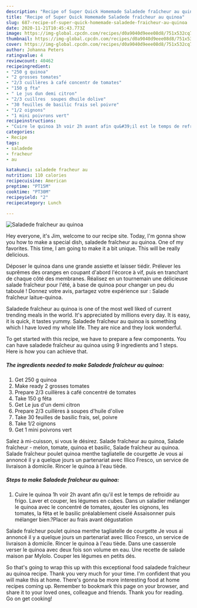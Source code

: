 ```yaml
---
description: "Recipe of Super Quick Homemade Saladede fraîcheur au quinoa"
title: "Recipe of Super Quick Homemade Saladede fraîcheur au quinoa"
slug: 687-recipe-of-super-quick-homemade-saladede-fraicheur-au-quinoa
date: 2020-11-21T10:45:43.773Z
image: https://img-global.cpcdn.com/recipes/d0a9040d9eee08d8/751x532cq70/saladede-fraicheur-au-quinoa-photo-principale-de-la-recette.jpg
thumbnail: https://img-global.cpcdn.com/recipes/d0a9040d9eee08d8/751x532cq70/saladede-fraicheur-au-quinoa-photo-principale-de-la-recette.jpg
cover: https://img-global.cpcdn.com/recipes/d0a9040d9eee08d8/751x532cq70/saladede-fraicheur-au-quinoa-photo-principale-de-la-recette.jpg
author: Johanna Peters
ratingvalue: 4
reviewcount: 40462
recipeingredient:
- "250 g quinoa"
- "2 grosses tomates"
- "2/3 cuillères à café concentr de tomates"
- "150 g fta"
- " Le jus dun demi citron"
- "2/3 cuillres  soupes dhuile dolive"
- "30 feuilles de basilic frais sel poivre"
- "1/2 oignons"
- "1 mini poivrons vert"
recipeinstructions:
- "Cuire le quinoa 1h voir 2h avant afin qu&#39;il est le temps de refroidir au frigo. Laver et couper, les légumes en cubes. Dans un saladier mélanger le quinoa avec le concentré de tomates, ajouter les oignons, les tomates, la fêta et le basilic préalablement ciselé Assaisonner puis mélanger bien.?Placer au frais avant dégustation"
categories:
- Recipe
tags:
- saladede
- fracheur
- au

katakunci: saladede fracheur au 
nutrition: 110 calories
recipecuisine: American
preptime: "PT15M"
cooktime: "PT30M"
recipeyield: "2"
recipecategory: Lunch

---
```



![Saladede fraîcheur au quinoa](https://img-global.cpcdn.com/recipes/d0a9040d9eee08d8/751x532cq70/saladede-fraicheur-au-quinoa-photo-principale-de-la-recette.jpg)

Hey everyone, it's Jim, welcome to our recipe site. Today, I'm gonna show you how to make a special dish, saladede fraîcheur au quinoa. One of my favorites. This time, I am going to make it a bit unique. This will be really delicious.

Déposer le quinoa dans une grande assiette et laisser tiédir. Prélever les suprêmes des oranges en coupant d&#39;abord l&#39;écorce à vif, puis en tranchant de chaque côté des membranes. Réalisez en un tournemain une délicieuse salade fraîcheur pour l&#39;été, à base de quinoa pour changer un peu du taboulé ! Donnez votre avis, partagez votre expérience sur : Salade fraîcheur laitue-quinoa.

Saladede fraîcheur au quinoa is one of the most well liked of current trending meals in the world. It's appreciated by millions every day. It is easy, it is quick, it tastes yummy. Saladede fraîcheur au quinoa is something which I have loved my whole life. They are nice and they look wonderful.


To get started with this recipe, we have to prepare a few components. You can have saladede fraîcheur au quinoa using 9 ingredients and 1 steps. Here is how you can achieve that.

<!--inarticleads1-->

##### The ingredients needed to make Saladede fraîcheur au quinoa:

1. Get 250 g quinoa
1. Make ready 2 grosses tomates
1. Prepare 2/3 cuillères à café concentré de tomates
1. Take 150 g fêta
1. Get  Le jus d&#39;un demi citron
1. Prepare 2/3 cuillères à soupes d&#39;huile d&#39;olive
1. Take 30 feuilles de basilic frais, sel, poivre
1. Take 1/2 oignons
1. Get 1 mini poivrons vert


Salez à mi-cuisson, si vous le désirez. Salade fraîcheur au quinoa, Salade fraîcheur - melon, tomate, quinoa et basilic, Salade fraîcheur au quinoa. Salade fraîcheur poulet quinoa menthe tagliatelle de courgette Je vous ai annoncé il y a quelque jours un partenariat avec Illico Fresco, un service de livraison à domicile. Rincer le quinoa à l&#39;eau tiède. 

<!--inarticleads2-->

##### Steps to make Saladede fraîcheur au quinoa:

1. Cuire le quinoa 1h voir 2h avant afin qu&#39;il est le temps de refroidir au frigo. Laver et couper, les légumes en cubes. Dans un saladier mélanger le quinoa avec le concentré de tomates, ajouter les oignons, les tomates, la fêta et le basilic préalablement ciselé Assaisonner puis mélanger bien.?Placer au frais avant dégustation


Salade fraîcheur poulet quinoa menthe tagliatelle de courgette Je vous ai annoncé il y a quelque jours un partenariat avec Illico Fresco, un service de livraison à domicile. Rincer le quinoa à l&#39;eau tiède. Dans une casserole verser le quinoa avec deux fois son volume en eau. Une recette de salade maison par Mylolo. Couper les légumes en petits dés. 

So that's going to wrap this up with this exceptional food saladede fraîcheur au quinoa recipe. Thank you very much for your time. I'm confident that you will make this at home. There's gonna be more interesting food at home recipes coming up. Remember to bookmark this page on your browser, and share it to your loved ones, colleague and friends. Thank you for reading. Go on get cooking!
